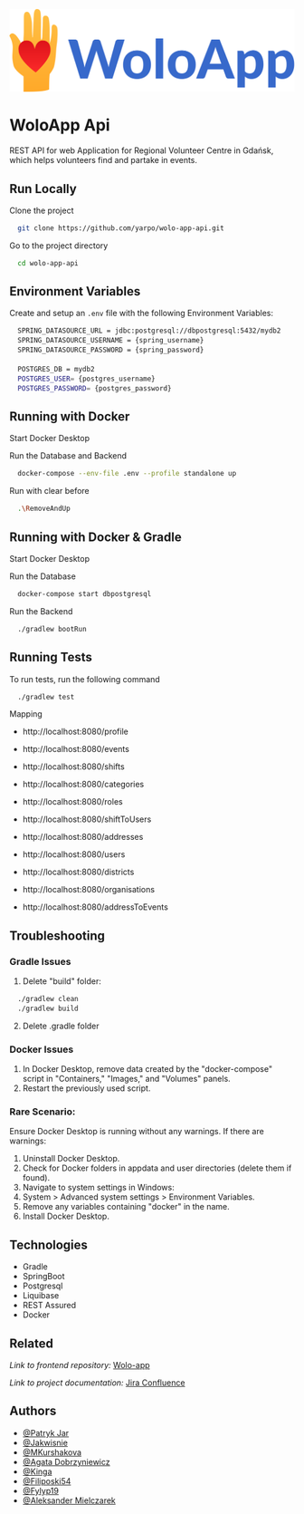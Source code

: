 ![Logo](https://raw.githubusercontent.com/yarpo/wolo-app/e4cf379186c21a687389fc9755146fadbbef095c/src/images/logo.svg)

# WoloApp Api

REST API for web Application for Regional Volunteer Centre in Gdańsk, which helps volunteers find and partake in events.

## Run Locally

Clone the project

```bash
  git clone https://github.com/yarpo/wolo-app-api.git
```

Go to the project directory

```bash
  cd wolo-app-api
```

## Environment Variables

Create and setup an ```.env``` file with the following Environment Variables:
```bash
  SPRING_DATASOURCE_URL = jdbc:postgresql://dbpostgresql:5432/mydb2
  SPRING_DATASOURCE_USERNAME = {spring_username}
  SPRING_DATASOURCE_PASSWORD = {spring_password}

  POSTGRES_DB = mydb2
  POSTGRES_USER= {postgres_username}
  POSTGRES_PASSWORD= {postgres_password}
```

## Running with Docker

Start Docker Desktop

Run the Database and Backend

```bash
  docker-compose --env-file .env --profile standalone up
```

Run with clear before
```bash
  .\RemoveAndUp
```
## Running with Docker & Gradle

Start Docker Desktop

Run the Database

```bash
  docker-compose start dbpostgresql
```

Run the Backend

```bash
  ./gradlew bootRun
```

## Running Tests

To run tests, run the following command

```bash
  ./gradlew test
```

Mapping

- http://localhost:8080/profile

- http://localhost:8080/events

- http://localhost:8080/shifts

- http://localhost:8080/categories

- http://localhost:8080/roles

- http://localhost:8080/shiftToUsers

- http://localhost:8080/addresses

- http://localhost:8080/users

- http://localhost:8080/districts

- http://localhost:8080/organisations

- http://localhost:8080/addressToEvents

## Troubleshooting

### Gradle Issues

1. Delete "build" folder:

```bash
  ./gradlew clean
  ./gradlew build
```

2. Delete .gradle folder

### Docker Issues

1. In Docker Desktop, remove data created by the "docker-compose" script in "Containers," "Images," and "Volumes" panels.
2. Restart the previously used script.

### Rare Scenario:

Ensure Docker Desktop is running without any warnings. If there are warnings:
1. Uninstall Docker Desktop.
2. Check for Docker folders in appdata and user directories (delete them if found).
3. Navigate to system settings in Windows:
4. System > Advanced system settings > Environment Variables.
5. Remove any variables containing "docker" in the name.
6. Install Docker Desktop.

## Technologies

- Gradle
- SpringBoot
- Postgresql
- Liquibase
- REST Assured
- Docker


## Related

 _Link to frontend repository:_
[Wolo-app](https://github.com/yarpo/wolo-app.git)

_Link to project documentation:_
[Jira Confluence](https://woloapp.atlassian.net/wiki/spaces/W/overview?homepageId=13795391)


## Authors

- [@Patryk Jar](https://github.com/yarpo)
- [@Jakwisnie](https://github.com/Jakwisnie)
- [@MKurshakova](https://github.com/MKurshakova)
- [@Agata Dobrzyniewicz](https://github.com/ayakiriya)
- [@Kinga](https://github.com/KinWaj)
- [@Filiposki54](https://github.com/Filiposki54)
- [@Fylyp19](https://github.com/Fylyp19)
- [@Aleksander Mielczarek](https://github.com/15465)
  
